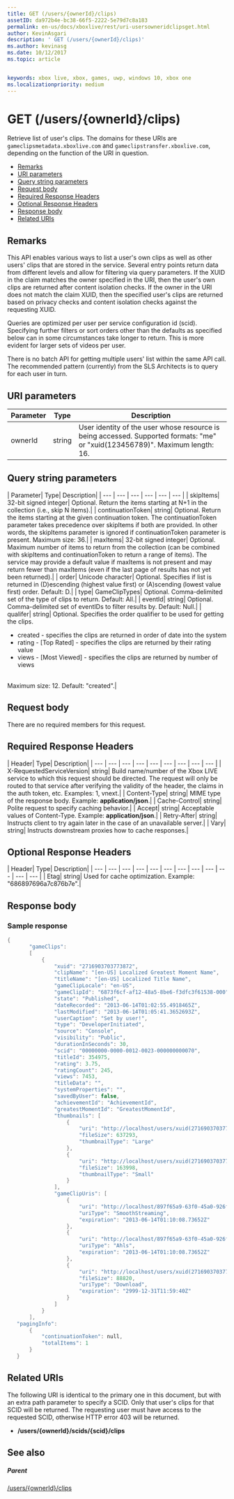 ```yaml
---
title: GET (/users/{ownerId}/clips)
assetID: da972b4e-bc38-66f5-2222-5e79d7c8a183
permalink: en-us/docs/xboxlive/rest/uri-usersowneridclipsget.html
author: KevinAsgari
description: ' GET (/users/{ownerId}/clips)'
ms.author: kevinasg
ms.date: 10/12/2017
ms.topic: article


keywords: xbox live, xbox, games, uwp, windows 10, xbox one
ms.localizationpriority: medium
---
```



# GET (/users/{ownerId}/clips)
Retrieve list of user's clips.
The domains for these URIs are `gameclipsmetadata.xboxlive.com` and `gameclipstransfer.xboxlive.com`, depending on the function of the URI in question.

  * [Remarks](#ID4EX)
  * [URI parameters](#ID4EEB)
  * [Query string parameters](#ID4EPB)
  * [Request body](#ID4EPE)
  * [Required Response Headers](#ID4E1E)
  * [Optional Response Headers](#ID4ENH)
  * [Response body](#ID4EOAAC)
  * [Related URIs](#ID4EABAC)

<a id="ID4EX"></a>


## Remarks

This API enables various ways to list a user's own clips as well as other users' clips that are stored in the service. Several entry points return data from different levels and allow for filtering via query parameters. If the XUID in the claim matches the owner specified in the URI, then the user's own clips are returned after content isolation checks. If the owner in the URI does not match the claim XUID, then the specified user's clips are returned based on privacy checks and content isolation checks against the requesting XUID.

Queries are optimized per user per service configuration id (scid). Specifying further filters or sort orders other than the defaults as specified below can in some circumstances take longer to return. This is more evident for larger sets of videos per user.

There is no batch API for getting multiple users' list within the same API call. The recommended pattern (currently) from the SLS Architects is to query for each user in turn.

<a id="ID4EEB"></a>


## URI parameters

| Parameter| Type| Description|
| --- | --- | --- |
| ownerId| string| User identity of the user whose resource is being accessed. Supported formats: "me" or "xuid(123456789)". Maximum length: 16.|

<a id="ID4EPB"></a>


## Query string parameters

| Parameter| Type| Description|
| --- | --- | --- | --- | --- | --- |
| skipItems| 32-bit signed integer| Optional. Return the items starting at N+1 in the collection (i.e., skip N items).|
| continuationToken| string| Optional. Return the items starting at the given continuation token. The continuationToken parameter takes precedence over skipItems if both are provided. In other words, the skipItems parameter is ignored if continuationToken parameter is present. Maximum size: 36.|
| maxItems| 32-bit signed integer| Optional. Maximum number of items to return from the collection (can be combined with skipItems and continuationToken to return a range of items). The service may provide a default value if maxItems is not present and may return fewer than maxItems (even if the last page of results has not yet been returned).|
| order| Unicode character| Optional. Specifies if list is returned in (D)escending (highest value first) or (A)scending (lowest value first) order. Default: D.|
| type| GameClipTypes| Optional. Comma-delimited set of the type of clips to return. Default: All.|
| eventId| string| Optional. Comma-delimited set of eventIDs to filter results by. Default: Null.|
| qualifer| string| Optional. Specifies the order qualifier to be used for getting the clips. <ul><li>created - specifies the clips are returned in order of date into the system</li><li>rating - [Top Rated] - specifies the clips are returned by their rating value</li><li>views - [Most Viewed] - specifies the clips are returned by number of views</li></ul><br/> Maximum size: 12. Default: "created".| 

<a id="ID4EPE"></a>


## Request body

There are no required members for this request.

<a id="ID4E1E"></a>


## Required Response Headers

| Header| Type| Description|
| --- | --- | --- | --- | --- | --- | --- | --- | --- |
| X-RequestedServiceVersion| string| Build name/number of the Xbox LIVE service to which this request should be directed. The request will only be routed to that service after verifying the validity of the header, the claims in the auth token, etc. Examples: 1, vnext.|
| Content-Type| string| MIME type of the response body. Example: <b>application/json</b>.|
| Cache-Control| string| Polite request to specify caching behavior.|
| Accept| string| Acceptable values of Content-Type. Example: <b>application/json</b>.|
| Retry-After| string| Instructs client to try again later in the case of an unavailable server.|
| Vary| string| Instructs downstream proxies how to cache responses.|

<a id="ID4ENH"></a>


## Optional Response Headers

| Header| Type| Description|
| --- | --- | --- | --- | --- | --- | --- | --- | --- | --- | --- | --- |
| Etag| string| Used for cache optimization. Example: "686897696a7c876b7e".|

<a id="ID4EOAAC"></a>


## Response body

<a id="ID4EUAAC"></a>


### Sample response


```cpp
{
       "gameClips":
       [
           {
               "xuid": "2716903703773872",
               "clipName": "[en-US] Localized Greatest Moment Name",
               "titleName": "[en-US] Localized Title Name",
               "gameClipLocale": "en-US",
               "gameClipId": "6873f6cf-af12-48a5-8be6-f3dfc3f61538-000",
               "state": "Published",
               "dateRecorded": "2013-06-14T01:02:55.4918465Z",
               "lastModified": "2013-06-14T01:05:41.3652693Z",
               "userCaption": "Set by user!",
               "type": "DeveloperInitiated",
               "source": "Console",
               "visibility": "Public",
               "durationInSeconds": 30,
               "scid": "00000000-0000-0012-0023-000000000070",
               "titleId": 354975,
               "rating": 3.75,
               "ratingCount": 245,
               "views": 7453,
               "titleData": "",
               "systemProperties": "",
               "savedByUser": false,
               "achievementId": "AchievementId",
               "greatestMomentId": "GreatestMomentId",
               "thumbnails": [
                   {
                       "uri": "http://localhost/users/xuid(2716903703773872)/scids/00000000-0000-0012-0023-000000000070/clips/6873f6cf-af12-48a5-8be6-f3dfc3f61538-000/thumbnails/large",
                       "fileSize": 637293,
                       "thumbnailType": "Large"
                   },
                   {
                       "uri": "http://localhost/users/xuid(2716903703773872)/scids/00000000-0000-0012-0023-000000000070/clips/6873f6cf-af12-48a5-8be6-f3dfc3f61538-000/thumbnails/small",
                       "fileSize": 163998,
                       "thumbnailType": "Small"
                   }
               ],
               "gameClipUris": [
                   {
                       "uri": "http://localhost/897f65a9-63f0-45a0-926f-05a3155c04fc/GameClip-Original_4000.ism/manifest",
                       "uriType": "SmoothStreaming",
                       "expiration": "2013-06-14T01:10:08.73652Z"
                   },
                   {
                       "uri": "http://localhost/897f65a9-63f0-45a0-926f-05a3155c04fc/GameClip-Original_4000.ism/manifest(format=m3u8-aapl)",
                       "uriType": "Ahls",
                       "expiration": "2013-06-14T01:10:08.73652Z"
                   },
                   {
                       "uri": "http://localhost/users/xuid(2716903703773872)/scids/00000000-0000-0012-0023-000000000070/clips/6873f6cf-af12-48a5-8be6-f3dfc3f61538-000",
                       "fileSize": 88820,
                       "uriType": "Download",
                       "expiration": "2999-12-31T11:59:40Z"
                   }
               ]
           }
       ],
   "pagingInfo":
       {
           "continuationToken": null,
           "totalItems": 1
       }
   }

```


<a id="ID4EABAC"></a>


## Related URIs

The following URI is identical to the primary one in this document, but with an extra path parameter to specify a SCID. Only that user's clips for that SCID will be returned. The requesting user must have access to the requested SCID, otherwise HTTP error 403 will be returned.

   * **/users/{ownerId}/scids/{scid}/clips**

<a id="ID4ENBAC"></a>


## See also

<a id="ID4EPBAC"></a>


##### Parent

[/users/{ownerId}/clips](uri-usersowneridclips.md)
